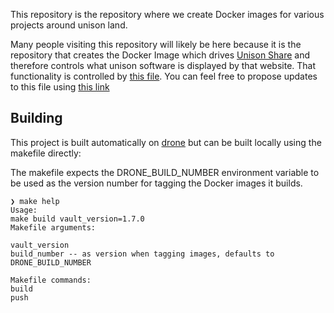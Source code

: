 This repository is the repository where we create Docker images for various projects around unison land.

Many people visiting this repository will likely be here because it is the repository that creates the Docker Image which drives [Unison Share](https://share.unison-lang.org) and therefore controls what unison software is displayed by that website. That functionality is controlled by [this file](https://github.com/unisonweb/shipwright/blob/trunk/files/initialize-codebase.sh). You can feel free to propose updates to this file using [this link](https://github.com/unisonweb/shipwright/edit/trunk/files/initialize-codebase.sh)

## Building 

This project is built automatically on [drone](https://drone.unison-lang.org/unisonweb/shipwright) but can be built locally using the makefile directly:


The makefile expects the DRONE_BUILD_NUMBER environment variable to be used as the version number for tagging the Docker images it builds.


    ❯ make help
    Usage:
    make build vault_version=1.7.0
    Makefile arguments:
    
    vault_version
    build_number -- as version when tagging images, defaults to DRONE_BUILD_NUMBER
    
    Makefile commands:
    build
    push

